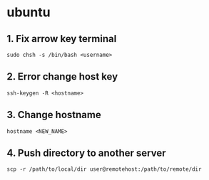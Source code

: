 # ubuntu

## 1. Fix arrow key terminal

```
sudo chsh -s /bin/bash <username>
```

## 2. Error change host key

```
ssh-keygen -R <hostname>
```

## 3. Change hostname

```
hostname <NEW_NAME>
```

## 4. Push directory to another server

```
scp -r /path/to/local/dir user@remotehost:/path/to/remote/dir
```